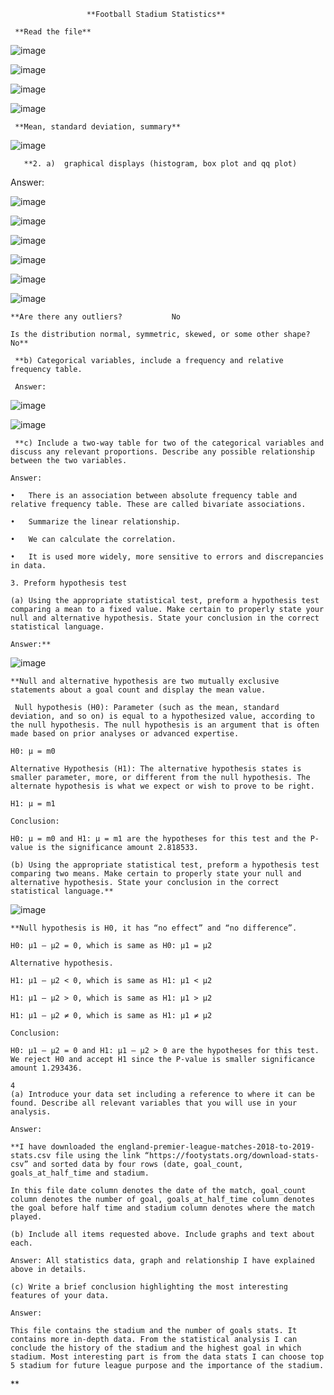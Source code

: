 
                     **Football Stadium Statistics**

     **Read the file**

![image](https://user-images.githubusercontent.com/81826902/113459282-a4daa400-9432-11eb-9dfa-e7d4d628bbbd.png)

![image](https://user-images.githubusercontent.com/81826902/113459302-b459ed00-9432-11eb-9fa4-d3eb1903f6e4.png)

![image](https://user-images.githubusercontent.com/81826902/113459309-ba4fce00-9432-11eb-9f27-77073ac32e75.png)

![image](https://user-images.githubusercontent.com/81826902/113459324-c3d93600-9432-11eb-92c0-50d954facfde.png)

     **Mean, standard deviation, summary**

![image](https://user-images.githubusercontent.com/81826902/113459329-c8055380-9432-11eb-9890-f54335d3b7f4.png)

       **2.	a)  graphical displays (histogram, box plot and qq plot)

Answer:

![image](https://user-images.githubusercontent.com/81826902/113459334-cd629e00-9432-11eb-9fb6-12697aa2669c.png)

![image](https://user-images.githubusercontent.com/81826902/113459337-d0f62500-9432-11eb-9da4-c853474f4c61.png)

![image](https://user-images.githubusercontent.com/81826902/113459346-e53a2200-9432-11eb-91fe-1c1ebc3fefef.png)

![image](https://user-images.githubusercontent.com/81826902/113459353-e8351280-9432-11eb-8eed-09dae251d1a7.png)

![image](https://user-images.githubusercontent.com/81826902/113459358-ec613000-9432-11eb-9f2f-d2286bdfd78b.png)

![image](https://user-images.githubusercontent.com/81826902/113459362-ef5c2080-9432-11eb-8967-0a94d3594984.png)

    **Are there any outliers?           No

    Is the distribution normal, symmetric, skewed, or some other shape?          No**

     **b) Categorical variables, include a frequency and relative frequency table.

     Answer:

![image](https://user-images.githubusercontent.com/81826902/113459398-0733a480-9433-11eb-88bd-32af7ca6f46e.png)

![image](https://user-images.githubusercontent.com/81826902/113459422-14e92a00-9433-11eb-8a21-bf1bef3b0b78.png)

     **c) Include a two-way table for two of the categorical variables and discuss any relevant proportions. Describe any possible relationship between the two variables. 

    Answer:

    •	There is an association between absolute frequency table and relative frequency table. These are called bivariate associations.

    •	Summarize the linear relationship.

    •	We can calculate the correlation.

    •	It is used more widely, more sensitive to errors and discrepancies in data.

    3. Preform hypothesis test

    (a) Using the appropriate statistical test, preform a hypothesis test comparing a mean to a fixed value. Make certain to properly state your null and alternative hypothesis. State your conclusion in the correct statistical language.

    Answer:**

![image](https://user-images.githubusercontent.com/81826902/113459601-a5c00580-9433-11eb-8038-5ed3f01cfb80.png)

    **Null and alternative hypothesis are two mutually exclusive statements about a goal count and display the mean value.

     Null hypothesis (H0): Parameter (such as the mean, standard deviation, and so on) is equal to a hypothesized value, according to the null hypothesis. The null hypothesis is an argument that is often made based on prior analyses or advanced expertise.

    H0: μ = m0

    Alternative Hypothesis (H1): The alternative hypothesis states is smaller parameter, more, or different from the null hypothesis. The alternate hypothesis is what we expect or wish to prove to be right.

    H1: μ = m1

    Conclusion:

    H0: μ = m0 and H1: μ = m1 are the hypotheses for this test and the P-value is the significance amount 2.818533.

    (b) Using the appropriate statistical test, preform a hypothesis test comparing two means. Make certain to properly state your null and alternative hypothesis. State your conclusion in the correct statistical language.**

![image](https://user-images.githubusercontent.com/81826902/113459658-bf614d00-9433-11eb-9c53-b07842a38b21.png)

    **Null hypothesis is H0, it has “no effect” and “no difference”.

    H0: μ1 – μ2 = 0, which is same as H0: μ1 = μ2

    Alternative hypothesis.

    H1: μ1 – μ2 < 0, which is same as H1: μ1 < μ2

    H1: μ1 – μ2 > 0, which is same as H1: μ1 > μ2

    H1: μ1 – μ2 ≠ 0, which is same as H1: μ1 ≠ μ2

    Conclusion:

    H0: μ1 – μ2 = 0 and H1: μ1 – μ2 > 0 are the hypotheses for this test. We reject H0 and accept H1 since the P-value is smaller significance amount 1.293436.

    4
    (a) Introduce your data set including a reference to where it can be found. Describe all relevant variables that you will use in your analysis.

    Answer:

    **I have downloaded the england-premier-league-matches-2018-to-2019-stats.csv file using the link “https://footystats.org/download-stats-csv” and sorted data by four rows (date, goal_count, goals_at_half_time and stadium.
 
    In this file date column denotes the date of the match, goal_count column denotes the number of goal, goals_at_half_time column denotes the goal before half time and stadium column denotes where the match played.

    (b) Include all items requested above. Include graphs and text about each.

	Answer: All statistics data, graph and relationship I have explained above in details.

    (c) Write a brief conclusion highlighting the most interesting features of your data.

    Answer: 

    This file contains the stadium and the number of goals stats. It contains more in-depth data. From the statistical analysis I can conclude the history of the stadium and the highest goal in which stadium. Most interesting part is from the data stats I can choose top 5 stadium for future league purpose and the importance of the stadium.

**
